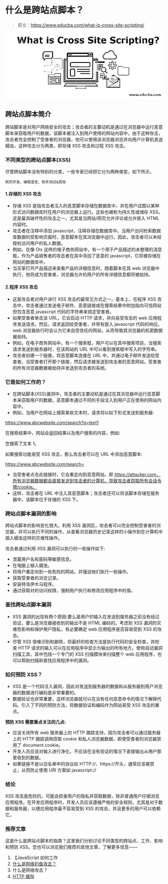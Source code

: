 # 什么是跨站点脚本？

> 原文：<https://www.educba.com/what-is-cross-site-scripting/>

![What is Cross Site Scripting](img/4c8b204abd527ad8dcafb6bfafc400f3.png)



## 跨站点脚本简介

跨站脚本是对用户网络安全的攻击；攻击者的主要动机是通过在浏览器中运行恶意脚本来窃取用户的数据，该脚本被注入到用户使用的网站内容中，由于这种攻击，攻击者完全控制了受害者的浏览器，他可以使用该浏览器浏览并向用户计算机发送蠕虫，这种攻击分为两类，即存储 XSS 攻击和过程 XSS 攻击。

### 不同类型的跨站点脚本(XSS)

尽管跨站脚本没有特别的分类，一些专家已经把它分为两种类型，如下所示。

<small>网页开发、编程语言、软件测试&其他</small>

#### 1.存储的 XSS 攻击

*   存储 XSS 是指攻击者注入的恶意脚本存储在数据库中，并在用户试图以某种形式访问数据库时在用户的浏览器上运行。这些也被称为持久性或储存 XSS。这是最具破坏性的攻击之一，尤其是当网站/网页允许评论或允许嵌入 HTML 内容时。
*   攻击者在注释中添加 javascript，注释存储在数据库中。当用户访问检索数据库数据的受影响页面时，恶意脚本在其浏览器中运行。因此，攻击者可以未经授权访问用户的私人数据。
*   例如，在像 Olx 这样的电子商务网站中，有一个用于产品描述的未整理的消息框，作为产品销售者的攻击者在其中添加了恶意的 javascript，它将被存储在网站的数据库中。
*   当买家打开产品描述来查看产品的详细信息时，随着脚本在其 web 浏览器中执行，他将成为受害者，浏览器允许的用户的所有详细信息都将被劫持。

#### 2.程序 XSS 攻击

*   这是攻击者对用户进行 XSS 攻击的最常见方式之一。基本上，在程序 XSS 攻击中，攻击者通过发送电子邮件、恶意链接或在搜索结果中附加指向可信网站但包含恶意 javascript 代码的字符串来锁定受害者。
*   如果受害者单击该 URL，它会启动 HTTP 请求，并向易受攻击的 web 应用程序发送请求。然后，请求返回给受害者，并带有嵌入 javascript 代码的响应。web 浏览器执行时会认为它来自受信任的网站，从而导致其浏览器的机密数据被劫持。
*   例如，在电子商务网站中，有一个搜索框，用户可以在其中搜索项目，当搜索请求发送到服务器时，在该网站的 URL 中可以看到搜索框中写入的字符串。
*   攻击者创建一个链接，将恶意脚本连接在 URL 中，并通过电子邮件发送给受害者。当受害者打开那个链接，然后请求被发送到攻击者的恶意网站，受害者的所有浏览器数据被劫持并发送到攻击者的系统。

### 它是如何工作的？

*   在跨站脚本(XSS)漏洞中，攻击者的主要动机是通过在其浏览器中运行恶意脚本来窃取用户的数据，恶意脚本通过不同的手段注入到用户正在使用的网站内容中。
*   例如，当用户在网站上搜索某些文本时，请求将以如下形式发送到服务器:

https://www.abcwebsite.com/search?q=text1

在搜索结果中，网站会返回结果以及用户搜索的内容，例如:

您搜索了文本 1。

如果搜索功能易受 XSS 攻击，那么攻击者可以在 URL 中添加恶意脚本:

https://www.abcwebsite.com/search=

*   当受害者点击此链接时，它会重定向到恶意网站，即 https://attacker.com，所有浏览器数据都会直接发送到攻击者的计算机，导致攻击者窃取所有会话令牌/cookie。
*   这样，攻击者在 URL 中注入其恶意脚本；攻击者还可以将该脚本存储在服务器中，该脚本位于存储的 XSS 下。

### 跨站点脚本漏洞的影响

跨站点脚本的影响变化很大。利用 XSS 漏洞后，攻击者可以完全控制受害者的浏览器，并可以执行不同的操作，从查看浏览器历史记录这样的小操作到在计算机中插入蠕虫这样的灾难性操作。

攻击者通过利用 XSS 漏洞可以执行的一些操作如下:

*   泄露用户名和密码等敏感信息。
*   在电脑上植入蠕虫。
*   将用户重定向到一些危险的网站，并强迫他们执行一些操作。
*   获取受害者的浏览记录。
*   安装特洛伊木马程序。
*   通过获取对的访问权限，强制用户执行和修改应用程序中的值。

### 查找跨站点脚本漏洞

*   XSS 漏洞的出现有两个原因:要么是用户的输入在发送到服务器之前没有经过验证，要么是浏览器接收到的输出不是 HTML 编码的。考虑到 XSS 漏洞的灾难性影响和保护用户隐私，有必要确定 web 应用程序是否容易受到 XSS 的攻击。
*   尽管 XSS 很难识别和删除，但最好的检查方法是执行代码的安全检查，并检查 HTTP 请求的输入可以在应用程序中显示为输出的所有地方。使用自动漏洞扫描工具，其中包括一个专门的 XSS 扫描模块来扫描整个 web 应用程序，也可以帮助扫描和查找应用程序中的漏洞。

### 如何预防 XSS？

*   XSS 是一个代码注入漏洞，因此对发送到服务器的数据和从服务器到用户浏览器的数据进行编码是非常重要的。
*   数据验证也非常重要，这样浏览器就可以在没有任何恶意命令的情况下解释代码。引入了不同的预防方法，将数据验证和编码作为网站易受 XSS 攻击的重点。

**预防 XSS 需要重点关注的几点:**

*   应该关闭所有 web 服务器上的 HTTP 跟踪支持，因为攻击者可以通过服务器上的 HTTP 跟踪调用窃取 cookie 和私人浏览器数据，即使受害者的浏览器禁用了 document.cookie。
*   开发人员应该对输入进行净化，不应该在没有验证的情况下直接输出从用户那里收到的数据。
*   如果链接不是以白名单中的协议如 HTTP://、https://开头，通常应该被禁止，从而防止使用 URI 方案如 javascript://

### 结论

XSS 攻击是危险的，可能会损害用户的隐私并窃取数据，除非普通用户仔细浏览应用程序。在开发应用程序时，开发人员应该遵循严格的安全规则，尤其是对于数据和服务器，以便应用程序最不容易受到 XSS 的攻击，并且更多的用户可以依赖它。

### 推荐文章

这是什么是跨站点脚本的指南？这里我们分别讨论不同类型的跨站点、工作、影响和预防 XSS。您也可以浏览我们推荐的其他文章，了解更多信息——

1.  【JavaScript 如何工作
2.  [什么是网络钓鱼攻击？](https://www.educba.com/what-is-a-phishing-attack/)
3.  什么是网络攻击？
4.  [HTTP 缓存](https://www.educba.com/http-caching/)





